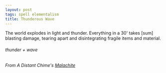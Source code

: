 ```yaml
---
layout: post
tags: spell elementalism
title: Thunderous Wave
---
```


The world explodes in light and thunder. Everything in a 30' takes [sum] blasting damage, tearing apart and disintegrating fragile items and material.

###### thunder + wave
###### From A Distant Chime's [Malachite](https://espharel.blogspot.com/2019/10/glog-wizard-malachite.html)
